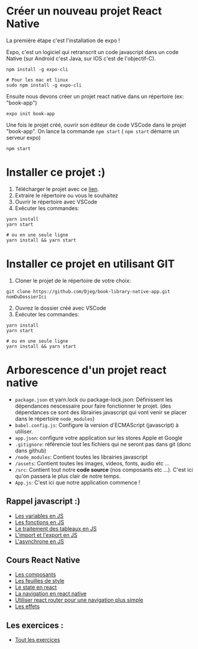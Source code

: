 # Créer un nouveau projet React Native

La première étape c'est l'installation de expo !

Expo, c'est un logiciel qui retranscrit un code javascript
dans un code Native (sur Android c'est Java, sur IOS c'est de l'objectif-C).

```
npm install -g expo-cli

# Pour les mac et linux
sudo npm install -g expo-cli
```

Ensuite nous devons créer un projet react native dans un répertoire
(ex: "book-app")

```
expo init book-app
```

Une fois le projet créé, ouvrir son éditeur de code
VSCode dans le projet "book-app".
On lance la commande `npm start` (
`npm start` démarre un serveur expo)

```
npm start
```

# Installer ce projet :)

1. Télécharger le projet avec ce [lien](https://github.com/Djeg/book-library-native-app/archive/refs/heads/master.zip).
2. Extraire le répertoire ou vous le souhaitez
3. Ouvrir le répertoire avec VSCode
4. Exécuter les commandes:

```shell
yarn install
yarn start

# ou en une seule ligne
yarn install && yarn start
```

# Installer ce projet en utilisant GIT

1. Cloner le projet de le répertoire de votre choix:

```
git clone https://github.com/Djeg/book-library-native-app.git nomDuDossierIci
```

2. Ouvrez le dossier créé avec VSCode
3. Éxécuter les commandes:

```shell
yarn install
yarn start

# ou en une seule ligne
yarn install && yarn start
```

# Arborescence d'un projet react native

- `package.json` et yarn.lock ou package-lock.json: Définissent les dépendances nescessaire pour faire fonctionner le projet. (des dépendances ce sont des librairies javascript qui vont venir se placer dans le répertoire `node_modules`)
- `babel.config.js`: Configure la version d'ECMAScript (javascript) à utiliser.
- `app.json`: configure votre application sur les stores Apple et Google
- `.gitignore`: référencie tout les fichiers qui ne seront pas dans git (donc dans github)
- `/node_modules`: Contient toutes les librairies javascript
- `/assets`: Contient toutes les images, videos, fonts, audio etc ...
- `/src`: Contient tout notre **code source** (nos composants etc ...). C'est ici qu'on passera
  le plus clair de notre temps.
- `App.js`: C'est ici que notre application commence !

## Rappel javascript :)

- [Les variables en JS](./doc/variables.js)
- [Les fonctions en JS](./doc/functions.js)
- [Le traitement des tableaux en JS](./doc/array.js)
- [L'import et l'export en JS](./doc/import-export.md)
- [L'asynchrone en JS](./doc/async.md)

## Cours React Native

- [Les composants](./doc/Components.md)
- [Les feuilles de style](./doc/stylesheets.md)
- [Le state en react](./doc/State.md)
- [La navigation en react native](./doc/navigation.md)
- [Utiliser react router pour une navigation plus simple](./doc/react-router.md)
- [Les effets](./doc/effects.md)

## Les exercices :

- [Tout les exercices](./doc/exos.md)
